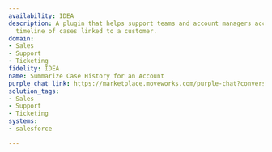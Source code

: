 ```yaml
---
availability: IDEA
description: A plugin that helps support teams and account managers access the full
  timeline of cases linked to a customer.
domain:
- Sales
- Support
- Ticketing
fidelity: IDEA
name: Summarize Case History for an Account
purple_chat_link: https://marketplace.moveworks.com/purple-chat?conversation=%7B%22messages%22%3A%5B%7B%22role%22%3A%22user%22%2C%22parts%22%3A%5B%7B%22richText%22%3A%22Summarize+case+history+for+Acme+Corp%22%7D%5D%7D%2C%7B%22role%22%3A%22assistant%22%2C%22parts%22%3A%5B%7B%22reasoningSteps%22%3A%5B%7B%22status%22%3A%22success%22%2C%22richText%22%3A%22Identifying+account%3A+%3Cb+xmlns%3D%5C%22http%3A%2F%2Fwww.w3.org%2F1999%2Fxhtml%5C%22%3EAcme+Corp%3C%2Fb%3E.%22%7D%5D%7D%2C%7B%22richText%22%3A%22%3Cp+xmlns%3D%5C%22http%3A%2F%2Fwww.w3.org%2F1999%2Fxhtml%5C%22%3EOkay%2C+I+can+summarize+the+case+history+for+%3Cb%3EAcme+Corp%3C%2Fb%3E.+What+timeframe+are+you+interested+in+%28e.g.%2C+%27last+year%27%2C+%27Q1+2024%27%2C+%27last+3+months%27%29%3F%3C%2Fp%3E%22%7D%5D%7D%2C%7B%22role%22%3A%22user%22%2C%22parts%22%3A%5B%7B%22richText%22%3A%22last+year%22%7D%5D%7D%2C%7B%22role%22%3A%22assistant%22%2C%22parts%22%3A%5B%7B%22reasoningSteps%22%3A%5B%7B%22status%22%3A%22success%22%2C%22richText%22%3A%22Identifying+account%3A+%3Cb+xmlns%3D%5C%22http%3A%2F%2Fwww.w3.org%2F1999%2Fxhtml%5C%22%3EAcme+Corp%3C%2Fb%3E+and+timeframe%3A+%3Cb+xmlns%3D%5C%22http%3A%2F%2Fwww.w3.org%2F1999%2Fxhtml%5C%22%3Elast+year+%282023%29%3C%2Fb%3E.%22%7D%2C%7B%22status%22%3A%22success%22%2C%22richText%22%3A%22Retrieving+case+history+for+%3Cb+xmlns%3D%5C%22http%3A%2F%2Fwww.w3.org%2F1999%2Fxhtml%5C%22%3EAcme+Corp%3C%2Fb%3E+from+%3Cb+xmlns%3D%5C%22http%3A%2F%2Fwww.w3.org%2F1999%2Fxhtml%5C%22%3ESalesforce%3C%2Fb%3E%2C+filtered+for+%3Cb+xmlns%3D%5C%22http%3A%2F%2Fwww.w3.org%2F1999%2Fxhtml%5C%22%3E2023%3C%2Fb%3E.%22%7D%5D%7D%2C%7B%22richText%22%3A%22%3Cp+xmlns%3D%5C%22http%3A%2F%2Fwww.w3.org%2F1999%2Fxhtml%5C%22%3EHere%27s+a+summary+of+the+case+history+for+%3Cb%3EAcme+Corp%3C%2Fb%3E+for+%3Cb%3Elast+year+%282023%29%3C%2Fb%3E%3A%3C%2Fp%3E%3Cul+xmlns%3D%5C%22http%3A%2F%2Fwww.w3.org%2F1999%2Fxhtml%5C%22%3E%3Cli%3E%3Cb%3ETotal+Cases%3C%2Fb%3E%3A+90%3C%2Fli%3E%3Cli%3E%3Cb%3EStatus+Breakdown%3C%2Fb%3E%3A%3Cul%3E%3Cli%3EClosed%3A+75+%2883%25%29%3C%2Fli%3E%3Cli%3EOpen%3A+10+%2811%25%29%3C%2Fli%3E%3Cli%3EEscalated%3A+5+%286%25%29%3C%2Fli%3E%3C%2Ful%3E%3C%2Fli%3E%3Cli%3E%3Cb%3EPriority+Breakdown%3C%2Fb%3E%3A%3Cul%3E%3Cli%3EHigh%3A+10+%2811%25%29%3C%2Fli%3E%3Cli%3EMedium%3A+50+%2856%25%29%3C%2Fli%3E%3Cli%3ELow%3A+30+%2833%25%29%3C%2Fli%3E%3C%2Ful%3E%3C%2Fli%3E%3Cli%3E%3Cb%3ETop+Case+Categories%3C%2Fb%3E%3A%3Cul%3E%3Cli%3ETechnical+Support%3A+45%3C%2Fli%3E%3Cli%3EBilling+Inquiry%3A+20%3C%2Fli%3E%3Cli%3EFeature+Request%3A+15%3C%2Fli%3E%3Cli%3EProduct+Bug%3A+10%3C%2Fli%3E%3C%2Ful%3E%3C%2Fli%3E%3Cli%3E%3Cb%3EAverage+Resolution+Time%3C%2Fb%3E%3A+3.1+days%3C%2Fli%3E%3C%2Ful%3E%22%7D%2C%7B%22citations%22%3A%5B%7B%22connectorName%22%3A%22salesforce%22%2C%22citationTitle%22%3A%22Acme+Corp+Case+History+Summary+-+2023%22%7D%5D%7D%5D%7D%2C%7B%22role%22%3A%22user%22%2C%22parts%22%3A%5B%7B%22richText%22%3A%22How+many+cases+has+Acme+Corp+opened+per+quarter%3F%22%7D%5D%7D%2C%7B%22role%22%3A%22assistant%22%2C%22parts%22%3A%5B%7B%22reasoningSteps%22%3A%5B%7B%22status%22%3A%22success%22%2C%22richText%22%3A%22Identifying+trend+request+for+%3Cb+xmlns%3D%5C%22http%3A%2F%2Fwww.w3.org%2F1999%2Fxhtml%5C%22%3EAcme+Corp%3C%2Fb%3E+cases+by+quarter.%22%7D%2C%7B%22status%22%3A%22success%22%2C%22richText%22%3A%22Retrieving+quarterly+case+count+data+for+%3Cb+xmlns%3D%5C%22http%3A%2F%2Fwww.w3.org%2F1999%2Fxhtml%5C%22%3EAcme+Corp%3C%2Fb%3E+from+%3Cb+xmlns%3D%5C%22http%3A%2F%2Fwww.w3.org%2F1999%2Fxhtml%5C%22%3ESalesforce%3C%2Fb%3E.%22%7D%5D%7D%2C%7B%22richText%22%3A%22%3Cp+xmlns%3D%5C%22http%3A%2F%2Fwww.w3.org%2F1999%2Fxhtml%5C%22%3EHere%27s+a+breakdown+of+cases+opened+by+%3Cb%3EAcme+Corp%3C%2Fb%3E+per+quarter+over+the+last+year%3A%3C%2Fp%3E%3Cul+xmlns%3D%5C%22http%3A%2F%2Fwww.w3.org%2F1999%2Fxhtml%5C%22%3E%3Cli%3E%3Cb%3EQ1+2024%3C%2Fb%3E%3A+15+cases%3C%2Fli%3E%3Cli%3E%3Cb%3EQ4+2023%3C%2Fb%3E%3A+22+cases%3C%2Fli%3E%3Cli%3E%3Cb%3EQ3+2023%3C%2Fb%3E%3A+28+cases%3C%2Fli%3E%3Cli%3E%3Cb%3EQ2+2023%3C%2Fb%3E%3A+20+cases%3C%2Fli%3E%3C%2Ful%3E%3Cp+xmlns%3D%5C%22http%3A%2F%2Fwww.w3.org%2F1999%2Fxhtml%5C%22%3EThe+number+of+cases+has+generally+been+decreasing.+Is+there+a+specific+quarter+you%27d+like+more+details+on%3F%3C%2Fp%3E%22%7D%2C%7B%22citations%22%3A%5B%7B%22connectorName%22%3A%22salesforce%22%2C%22citationTitle%22%3A%22Acme+Corp+Quarterly+Case+Trend%22%7D%5D%7D%5D%7D%2C%7B%22role%22%3A%22user%22%2C%22parts%22%3A%5B%7B%22richText%22%3A%22Show+me+escalated+cases+for+Acme+Corp%22%7D%5D%7D%2C%7B%22role%22%3A%22assistant%22%2C%22parts%22%3A%5B%7B%22reasoningSteps%22%3A%5B%7B%22status%22%3A%22success%22%2C%22richText%22%3A%22Identifying+request+to+drill+down+into+%3Cb+xmlns%3D%5C%22http%3A%2F%2Fwww.w3.org%2F1999%2Fxhtml%5C%22%3EEscalated%3C%2Fb%3E+cases+for+%3Cb+xmlns%3D%5C%22http%3A%2F%2Fwww.w3.org%2F1999%2Fxhtml%5C%22%3EAcme+Corp%3C%2Fb%3E.%22%7D%2C%7B%22status%22%3A%22success%22%2C%22richText%22%3A%22Filtering+and+retrieving+details+for+escalated+cases+from+%3Cb+xmlns%3D%5C%22http%3A%2F%2Fwww.w3.org%2F1999%2Fxhtml%5C%22%3ESalesforce%3C%2Fb%3E.%22%7D%5D%7D%2C%7B%22richText%22%3A%22%3Cp+xmlns%3D%5C%22http%3A%2F%2Fwww.w3.org%2F1999%2Fxhtml%5C%22%3EHere+are+the+%3Cb%3E5+escalated+cases%3C%2Fb%3E+for+%3Cb%3EAcme+Corp%3C%2Fb%3E%3A%3C%2Fp%3E%3Cul+xmlns%3D%5C%22http%3A%2F%2Fwww.w3.org%2F1999%2Fxhtml%5C%22%3E%3Cli%3E%3Cb%3ECase+Number%3C%2Fb%3E%3A+CS-2024-00567%3Cul%3E%3Cli%3E%3Cb%3ESubject%3C%2Fb%3E%3A+Critical+System+Outage%3C%2Fli%3E%3Cli%3E%3Cb%3EStatus%3C%2Fb%3E%3A+Open%3C%2Fli%3E%3Cli%3E%3Cb%3EAge%3C%2Fb%3E%3A+3+days%3C%2Fli%3E%3C%2Ful%3E%3C%2Fli%3E%3Cli%3E%3Cb%3ECase+Number%3C%2Fb%3E%3A+CS-2024-00412%3Cul%3E%3Cli%3E%3Cb%3ESubject%3C%2Fb%3E%3A+Data+Loss+Incident%3C%2Fli%3E%3Cli%3E%3Cb%3EStatus%3C%2Fb%3E%3A+Open%3C%2Fli%3E%3Cli%3E%3Cb%3EAge%3C%2Fb%3E%3A+7+days%3C%2Fli%3E%3C%2Ful%3E%3C%2Fli%3E%3Cli%3E%3Cb%3ECase+Number%3C%2Fb%3E%3A+CS-2023-01123%3Cul%3E%3Cli%3E%3Cb%3ESubject%3C%2Fb%3E%3A+Persistent+Performance+Issues%3C%2Fli%3E%3Cli%3E%3Cb%3EStatus%3C%2Fb%3E%3A+Escalated+%28Pending+Resolution%29%3C%2Fli%3E%3Cli%3E%3Cb%3EAge%3C%2Fb%3E%3A+15+days%3C%2Fli%3E%3C%2Ful%3E%3C%2Fli%3E%3Cli%3E%3Cb%3ECase+Number%3C%2Fb%3E%3A+CS-2023-00987%3Cul%3E%3Cli%3E%3Cb%3ESubject%3C%2Fb%3E%3A+Billing+Discrepancy+-+High+Value%3C%2Fli%3E%3Cli%3E%3Cb%3EStatus%3C%2Fb%3E%3A+Escalated+%28Closed%29%3C%2Fli%3E%3Cli%3E%3Cb%3EAge%3C%2Fb%3E%3A+20+days%3C%2Fli%3E%3C%2Ful%3E%3C%2Fli%3E%3Cli%3E%3Cb%3ECase+Number%3C%2Fb%3E%3A+CS-2023-00765%3Cul%3E%3Cli%3E%3Cb%3ESubject%3C%2Fb%3E%3A+Unresponsive+Support+-+Tier+1%3C%2Fli%3E%3Cli%3E%3Cb%3EStatus%3C%2Fb%3E%3A+Escalated+%28Closed%29%3C%2Fli%3E%3Cli%3E%3Cb%3EAge%3C%2Fb%3E%3A+30+days%3C%2Fli%3E%3C%2Ful%3E%3C%2Fli%3E%3C%2Ful%3E%3Cp+xmlns%3D%5C%22http%3A%2F%2Fwww.w3.org%2F1999%2Fxhtml%5C%22%3EWould+you+like+to+view+the+full+details+of+any+specific+case%3F%3C%2Fp%3E%22%7D%2C%7B%22citations%22%3A%5B%7B%22connectorName%22%3A%22salesforce%22%2C%22citationTitle%22%3A%22Case+CS-2024-00567%22%7D%2C%7B%22connectorName%22%3A%22salesforce%22%2C%22citationTitle%22%3A%22Case+CS-2024-00412%22%7D%2C%7B%22connectorName%22%3A%22salesforce%22%2C%22citationTitle%22%3A%22Case+CS-2023-01123%22%7D%2C%7B%22connectorName%22%3A%22salesforce%22%2C%22citationTitle%22%3A%22Case+CS-2023-00987%22%7D%2C%7B%22connectorName%22%3A%22salesforce%22%2C%22citationTitle%22%3A%22Case+CS-2023-00765%22%7D%5D%7D%5D%7D%5D%7D
solution_tags:
- Sales
- Support
- Ticketing
systems:
- salesforce

---
```

